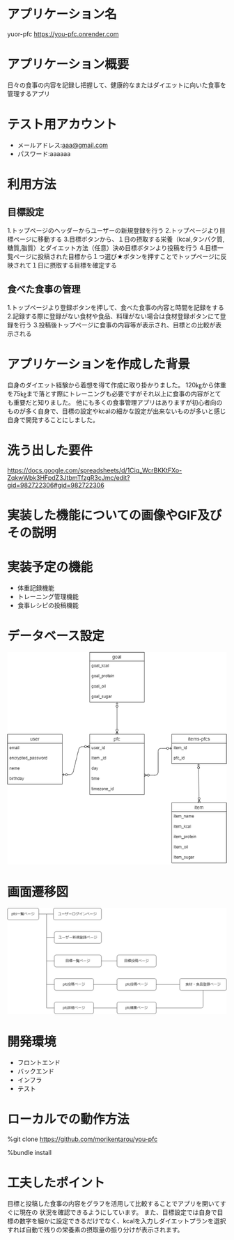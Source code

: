 # アプリケーション名

yuor-pfc
https://you-pfc.onrender.com

# アプリケーション概要

日々の食事の内容を記録し把握して、健康的なまたはダイエットに向いた食事を管理するアプリ

# テスト用アカウント

- メールアドレス:aaa@gmail.com
- パスワード:aaaaaa

# 利用方法

## 目標設定

1.トップページのヘッダーからユーザーの新規登録を行う
2.トップページより目標ページに移動する
3.目標ボタンから、１日の摂取する栄養（kcal,タンパク質,糖質,脂質）とダイエット方法（任意）決め目標ボタンより投稿を行う
4.目標一覧ページに投稿された目標から１つ選び★ボタンを押すことでトップページに反映されて１日に摂取する目標を確定する

## 食べた食事の管理

1.トップページより登録ボタンを押して、食べた食事の内容と時間を記録をする
2.記録する際に登録がない食材や食品、料理がない場合は食材登録ボタンにて登録を行う
3.投稿後トップページに食事の内容等が表示され、目標との比較が表示される

# アプリケーションを作成した背景

自身のダイエット経験から着想を得て作成に取り掛かりました。
120㎏から体重を75㎏まで落とす際にトレーニングも必要ですがそれ以上に食事の内容がとても重要だと知りました。
他にも多くの食事管理アプリはありますが初心者向のものが多く自身で、目標の設定やkcalの細かな設定が出来ないものが多いと感じ自身で開発することにしました。

# 洗う出した要件
https://docs.google.com/spreadsheets/d/1Ciq_WcrBKKtFXo-ZqkwWbk3HFpdZ3JtbmTfzgR3cJmc/edit?gid=982722306#gid=982722306

# 実装した機能についての画像やGIF及びその説明

# 実装予定の機能

- 体重記録機能
- トレーニング管理機能
- 食事レシピの投稿機能

# データベース設定

![alt text](your-pfc.png)

# 画面遷移図

![alt text](画面遷移図.png)

# 開発環境
- フロントエンド
- バックエンド
- インフラ
- テスト

# ローカルでの動作方法

%git clone https://github.com/morikentarou/you-pfc

%bundle install

# 工夫したポイント

目標と投稿した食事の内容をグラフを活用して比較することでアプリを開いてすぐに現在の
状況を確認できるようにしています。
また、目標設定では自身で目標の数字を細かに設定できるだけでなく、kcalを入力しダイエットプランを選択すれば自動で残りの栄養素の摂取量の振り分けが表示されます。



